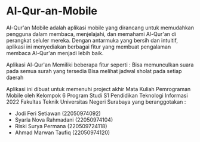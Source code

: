 # Al-Qur-an-Mobile

Al-Qur'an Mobile adalah aplikasi mobile yang dirancang untuk memudahkan pengguna dalam membaca, menjelajahi, dan memahami Al-Qur'an di perangkat seluler mereka. Dengan antarmuka yang bersih dan intuitif, aplikasi ini menyediakan berbagai fitur yang membuat pengalaman membaca Al-Qur'an menjadi lebih baik.

Aplikasi Al-Qur'an Memiliki beberapa fitur seperti :
Bisa memunculkan suara pada semua surah yang tersedia
Bisa melihat jadwal sholat pada setiap daerah

Aplikasi ini dibuat untuk memenuhi project akhir Mata Kuliah Pemrograman Mobile oleh Kelompok 6 Program Studi S1 Pendidikan Teknologi Informasi 2022 Fakultas Teknik Universitas Negeri Surabaya yang beranggotakan :
- Jodi Feri Setiawan (22050974092)
- Syarla Nova Rahmadani (22050974104)
- Riski Surya Permana (220509724118)
- Ahmad Marwan Taufiq (22050974120)
